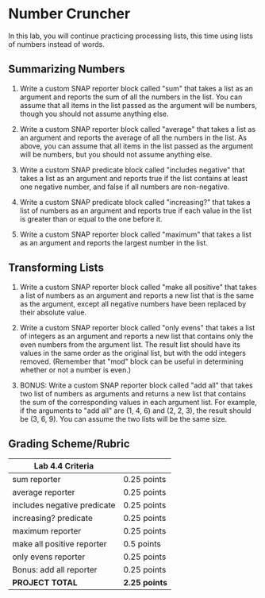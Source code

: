 # Number Cruncher

In this lab, you will continue practicing processing lists, this time using lists of numbers instead of words.

## Summarizing Numbers

1.  Write a custom SNAP reporter block called "sum" that takes a list as an argument and reports the sum of all the numbers in the list.  You can assume that all items in the list passed as the argument will be numbers, though you should not assume anything else.

2.  Write a custom SNAP reporter block called "average" that takes a list as an argument and reports the average of all the numbers in the list.  As above, you can assume that all items in the list passed as the argument will be numbers, but you should not assume anything else.

3.  Write a custom SNAP predicate block called "includes negative" that takes a list as an argument and reports true if the list contains at least one negative number, and false if all numbers are non-negative.

4.  Write a custom SNAP predicate block called "increasing?" that takes a list of numbers as an argument and reports true if each value in the list is greater than or equal to the one before it.

5.  Write a custom SNAP reporter block called "maximum" that takes a list as an argument and reports the largest number in the list.

## Transforming Lists

1.  Write a custom SNAP reporter block called "make all positive" that takes a list of numbers as an argument and reports a new list that is the same as the argument, except all negative numbers have been replaced by their absolute value.  

2.  Write a custom SNAP reporter block called "only evens" that takes a list of integers as an argument and reports a new list that contains only the even numbers from the argument list.  The result list should have its values in the same order as the original list, but with the odd integers removed.  (Remember that "mod" block can be useful in determining whether or not a number is even.)

3.  BONUS: Write a custom SNAP reporter block called "add all" that takes two list of numbers as arguments and returns a new list that contains the sum of the corresponding values in each argument list.  For example, if the arguments to "add all" are (1, 4, 6) and (2, 2, 3), the result should be (3, 6, 9).  You can assume the two lists will be the same size.

## Grading Scheme/Rubric

| **Lab 4.4 Criteria**                               |                 |
| -------------------------------------------------- | --------------- |
| sum reporter                                       | 0.25 points     |
| average reporter                                   | 0.25 points     |
| includes negative predicate                        | 0.25 points     |
| increasing? predicate                              | 0.25 points     |
| maximum reporter                                   | 0.25 points     |
| make all positive reporter                         | 0.5 points      |
| only evens reporter                                | 0.25 points     |
| Bonus: add all reporter                            | 0.25 points     |
| **PROJECT TOTAL**                                  | **2.25 points** |
